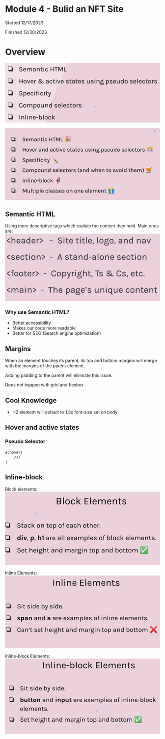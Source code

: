 # Module 4 - Bulid an NFT Site

Started 12/17/2023

Finished 12/30/2023
# Overview

![Alt text](./NFT-images/image.png)

![Alt text](./NFT-images/image-5.png)

## Semantic HTML

Using more descriptive tags which explain the content they hold. Main ones are:
![Alt text](./NFT-images/image-1.png)

### Why use Semantic HTML?

- Better accessibility
- Makes our code more readable
- Better for SEO (Search engine optimization)

## Margins
When an element touches its parent, its top and bottom margins will merge with the margins of the parent element.

Adding padding to the parent will elimnate this issue.

Does not happen with grid and flexbox.

## Cool Knowledge

- H2 element will default to 1.5x font-size set on body

## Hover and active states

### Pseudo Selector
```
a:hover{
    ///
}

```

## Inline-block
Block elements:
![Alt text](./NFT-images/image-2.png)

Inline Elements:
![Alt text](./NFT-images/image-3.png)

Inline-block Elements:
![Alt text](./NFT-images/image-4.png)